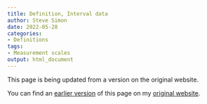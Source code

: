 ```yaml
---
title: Definition, Interval data
author: Steve Simon
date: 2022-05-28
categories:
- Definitions
tags:
- Measurement scales
output: html_document
---
```


This page is being updated from a version on the original website.

<!---More--->


You can find an [earlier version][sim1] of this page on my [original website][sim2].

[sim1]: http://www.pmean.com/definitions/interval.htm
[sim2]: http://www.pmean.com/original_site.html
